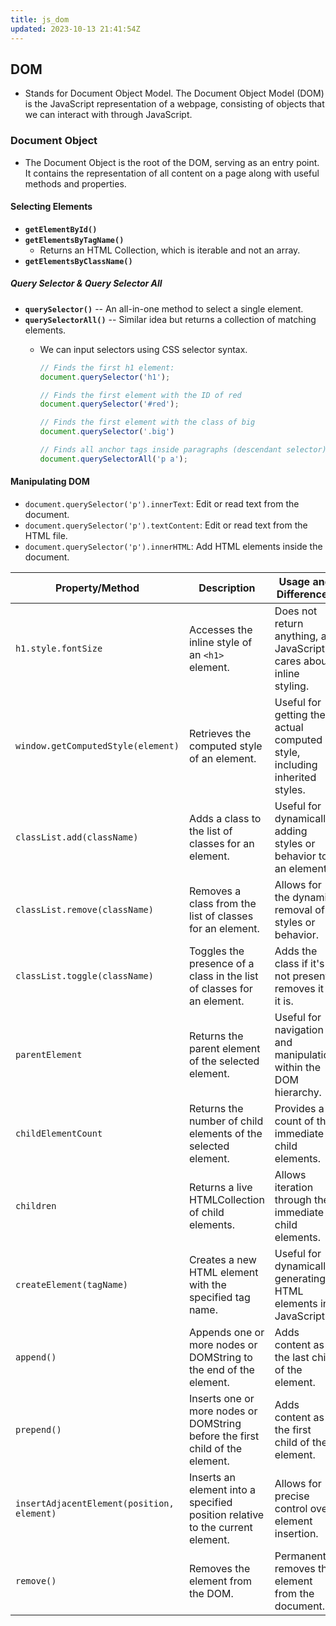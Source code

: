 ```yaml
---
title: js_dom
updated: 2023-10-13 21:41:54Z
---
```


## DOM

- Stands for Document Object Model.
The Document Object Model (DOM) is the JavaScript representation of a webpage, consisting of objects that we can interact with through JavaScript.

### Document Object

- The Document Object is the root of the DOM, serving as an entry point. It contains the representation of all content on a page along with useful methods and properties.

#### Selecting Elements

- **`getElementById()`**
- **`getElementsByTagName()`**
  - Returns an HTML Collection, which is iterable and not an array.
- **`getElementsByClassName()`**

##### Query Selector & Query Selector All

- **`querySelector()`** -- An all-in-one method to select a single element.
- **`querySelectorAll()`** -- Similar idea but returns a collection of matching elements.
  - We can input selectors using CSS selector syntax.

    ```js
    // Finds the first h1 element:
    document.querySelector('h1');

    // Finds the first element with the ID of red
    document.querySelector('#red');

    // Finds the first element with the class of big
    document.querySelector('.big')

    // Finds all anchor tags inside paragraphs (descendant selector)
    document.querySelectorAll('p a');
    ```

#### Manipulating DOM

- `document.querySelector('p').innerText`: Edit or read text from the document.
- `document.querySelector('p').textContent`: Edit or read text from the HTML file.
- `document.querySelector('p').innerHTML`: Add HTML elements inside the document.


| Property/Method                 | Description                                                           | Usage and Differences                                                |
|----------------------------------|-----------------------------------------------------------------------|----------------------------------------------------------------------|
| `h1.style.fontSize`              | Accesses the inline style of an `<h1>` element.                       | Does not return anything, as JavaScript cares about inline styling. |
| `window.getComputedStyle(element)`| Retrieves the computed style of an element.                            | Useful for getting the actual computed style, including inherited styles. |
| `classList.add(className)`        | Adds a class to the list of classes for an element.                   | Useful for dynamically adding styles or behavior to an element.      |
| `classList.remove(className)`     | Removes a class from the list of classes for an element.              | Allows for the dynamic removal of styles or behavior.                |
| `classList.toggle(className)`     | Toggles the presence of a class in the list of classes for an element.| Adds the class if it's not present, removes it if it is.              |
| `parentElement`                  | Returns the parent element of the selected element.                   | Useful for navigation and manipulation within the DOM hierarchy.    |
| `childElementCount`              | Returns the number of child elements of the selected element.         | Provides a count of the immediate child elements.                   |
| `children`                       | Returns a live HTMLCollection of child elements.                      | Allows iteration through the immediate child elements.              |
| `createElement(tagName)`         | Creates a new HTML element with the specified tag name.              | Useful for dynamically generating HTML elements in JavaScript.      |
| `append()`                       | Appends one or more nodes or DOMString to the end of the element.    | Adds content as the last child of the element.                      |
| `prepend()`                      | Inserts one or more nodes or DOMString before the first child of the element.| Adds content as the first child of the element.               |
| `insertAdjacentElement(position, element)` | Inserts an element into a specified position relative to the current element.| Allows for precise control over element insertion.           |
| `remove()`                       | Removes the element from the DOM.                                    | Permanently removes the element from the document.                 |
